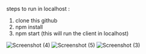 steps to run in localhost :
1) clone this github
2) npm install
3) npm start
(this will run the client in localhost)

![Screenshot (4)](https://github.com/Bavithran97/elanson-client/assets/133184385/f62d4ec8-0cb7-4abb-9252-f12838430ea4)
![Screenshot (5)](https://github.com/Bavithran97/elanson-client/assets/133184385/c629e8e2-4375-416f-8134-6be163daef9c)
![Screenshot (3)](https://github.com/Bavithran97/elanson-client/assets/133184385/589b9d76-e794-488e-ba39-3aefab612810)
